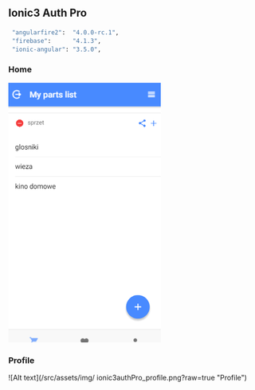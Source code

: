 ## Ionic3 Auth Pro

 
```bash
 "angularfire2":  "4.0.0-rc.1",
 "firebase":      "4.1.3",
 "ionic-angular": "3.5.0",
```


### Home
![Alt text](/src/assets/img/ionic3authPro_home.png?raw=true "Home")

### Profile
![Alt text](/src/assets/img/ ionic3authPro_profile.png?raw=true "Profile")
